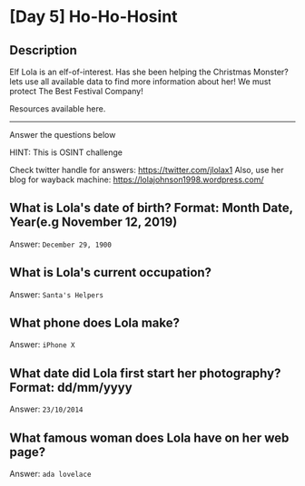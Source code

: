 # [Day 5] Ho-Ho-Hosint

## Description
Elf Lola is an elf-of-interest. Has she been helping the Christmas Monster? lets use all available data to find more information about her! We must protect The Best Festival Company!

Resources available here.

----

Answer the questions below

HINT: This is OSINT challenge

Check twitter handle for answers: https://twitter.com/jlolax1
Also, use her blog for wayback machine: https://lolajohnson1998.wordpress.com/

## What is Lola's date of birth? Format: Month Date, Year(e.g November 12, 2019)
Answer: `December 29, 1900`

## What is Lola's current occupation?
Answer: `Santa's Helpers`

## What phone does Lola make?
Answer: `iPhone X`

## What date did Lola first start her photography? Format: dd/mm/yyyy
Answer: `23/10/2014`

## What famous woman does Lola have on her web page?
Answer: `ada lovelace`
